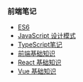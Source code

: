 <!--
 * @Description: In User Settings Edit
 * @Author: your name
 * @Date: 2019-07-31 01:03:55
 * @LastEditTime: 2019-10-01 17:18:55
 * @LastEditors: Please set LastEditors
 -->

### 前端笔记
- [ES6](/ES6/)
- [JavaScript 设计模式](/JsPattern/)
- [TypeScript笔记](/TypeScript/)
- [前端基础知识](/WebBase/)
- [React 基础知识](/React/)
- [Vue 基础知识](/Vue/)
